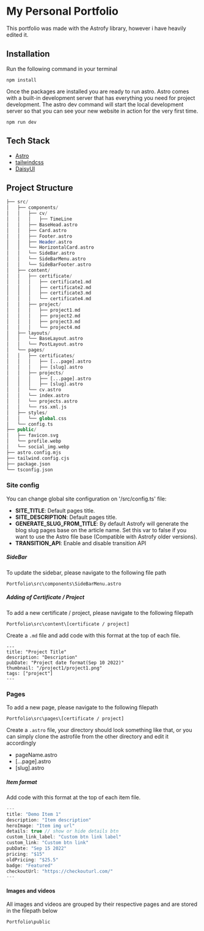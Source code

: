 # My Personal Portfolio

This portfolio was made with the Astrofy library, however i have heavily edited it.

## Installation

Run the following command in your terminal

```Command Prompt
npm install
```

Once the packages are installed you are ready to run astro. Astro comes with a built-in development server that has everything you need for project development. The astro dev command will start the local development server so that you can see your new website in action for the very first time.

```Command Prompt
npm run dev
```

## Tech Stack

- [Astro](https://astro.build)
- [tailwindcss](https://tailwindcss.com/)
- [DaisyUI](https://daisyui.com/)

## Project Structure

```php
├── src/
│   ├── components/
│   │   ├── cv/
│   │   │   ├── TimeLine
│   │   ├── BaseHead.astro
│   │   ├── Card.astro
│   │   ├── Footer.astro
│   │   ├── Header.astro
│   │   └── HorizontalCard.astro
│   │   └── SideBar.astro
│   │   └── SideBarMenu.astro
│   │   └── SideBarFooter.astro
│   ├── content/
│   │   ├── certificate/
│   │   │   ├── certificate1.md
│   │   │   ├── certificate2.md
│   │   │   ├── certificate3.md
│   │   │   └── certificate4.md
│   │   ├── project/
│   │   │   ├── project1.md
│   │   │   ├── project2.md
│   │   │   ├── project3.md
│   │   │   └── project4.md
│   ├── layouts/
│   │   └── BaseLayout.astro
│   │   └── PostLayout.astro
│   └── pages/
│   │   ├── certificates/
│   │   │   ├── [...page].astro
│   │   │   ├── [slug].astro
│   │   ├── projects/
│   │   │   ├── [...page].astro
│   │   │   ├── [slug].astro
│   │   └── cv.astro
│   │   └── index.astro
│   │   └── projects.astro
│   │   └── rss.xml.js
│   ├── styles/
│   │   └── global.css
│   └── config.ts
├── public/
│   ├── favicon.svg
│   └── profile.webp
│   └── social_img.webp
├── astro.config.mjs
├── tailwind.config.cjs
├── package.json
└── tsconfig.json
```

### Site config

You can change global site configuration on '/src/config.ts' file:

- **SITE_TITLE**: Default pages title.
- **SITE_DESCRIPTION**: Default pages title.
- **GENERATE_SLUG_FROM_TITLE**: By default Astrofy will generate the blog slug pages base on the article name. Set this var to false if you want to use the Astro file base (Compatible with Astrofy older versions).
- **TRANSITION_API**: Enable and disable transition API

##### SideBar
To update the sidebar, please navigate to the following file path
```
Portfolio\src\components\SideBarMenu.astro
```

##### Adding of Certificate / Project
To add a new certificate / project, please navigate to the following filepath
```
Portfolio\src\content\[certificate / project]
```

Create a `.md` file and add code with this format at the top of each file.

```
---
title: "Project Title"
description: "Description"
pubDate: "Project date format(Sep 10 2022)"
thumbnail: "/project1/project1.png"
tags: ["project"]
---
```

### Pages
To add a new page, please navigate to the following filepath
```
Portfolio\src\pages\[certificate / project]
```
Create a `.astro` file, your directory should look something like that, or you can simply clone the astrofile from the other directory and edit it accordingly

- pageName.astro
- [...page].astro
- [slug].astro

##### Item format

Add code with this format at the top of each item file.

```js
---
title: "Demo Item 1"
description: "Item description"
heroImage: "Item img url"
details: true // show or hide details btn
custom_link_label: "Custom btn link label"
custom_link: "Custom btn link"
pubDate: "Sep 15 2022"
pricing: "$15"
oldPricing: "$25.5"
badge: "Featured"
checkoutUrl: "https://checkouturl.com/"
---
```

#### Images and videos
All images and videos are grouped by their respective pages and are stored in the filepath below

```
Portfolio\public
```

